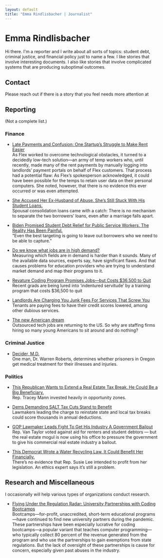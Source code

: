 ```yaml
---
layout: default
title: "Emma Rindlisbacher | Journalist"
---
```


# Emma Rindlisbacher

Hi there. I'm a reporter and I write about all sorts of topics: student debt, criminal justice, and financial policy just to name a few. I like stories that involve interesting documents. I also like stories that involve complicated systems that are producing suboptimal outcomes.

## Contact

Please reach out if there is a story that you feel needs more attention at <a href="javascript:location='mailto:\u0065\u0072\u0069\u006e\u0064\u006c\u0069\u0073\u0062\u0061\u0063\u0068\u0065\u0072\u0040\u0070\u0072\u006f\u0074\u006f\u006e\u006d\u0061\u0069\u006c\u002e\u0063\u006f\u006d';void 0"><script type="text/javascript">document.write('\u0065\u0072\u0069\u006e\u0064\u006c\u0069\u0073\u0062\u0061\u0063\u0068\u0065\u0072\u0040\u0070\u0072\u006f\u0074\u006f\u006e\u006d\u0061\u0069\u006c\u002e\u0063\u006f\u006d')</script></a>

## Reporting

(Not a complete list.)

### Finance

* [Late Payments and Confusion: One Startup’s Struggle to Make Rent Easier](https://www.motherjones.com/politics/2023/06/flex-rent-housing-portals/)   
   As Flex worked to overcome technological obstacles, it turned to a decidedly low-tech solution—an army of temp workers who, until recently, made many of the rent payments by manually logging into landlords’ payment portals on behalf of Flex customers. That process had a potential flaw: As Flex’s spokesperson acknowledged, it could have been possible for the temps to retain user data on their personal computers. She noted, however, that there is no evidence this ever occurred or was even attempted. 

* [She Accused Her Ex-Husband of Abuse. She’s Still Stuck With His Student Loans.](https://www.motherjones.com/politics/2022/04/spousal-consolidation-student-loans/)   
  Spousal consolidation loans came with a catch: There is no mechanism to separate the two borrowers’ loans, even after a marriage falls apart.
  
* [Biden Promised Student Debt Relief for Public Service Workers. The Reality Has Been Painful.](https://www.motherjones.com/politics/2022/01/biden-promised-student-debt-relief-for-public-service-workers-the-reality-has-been-painful/)  
  “Even the best targeting is going to leave out borrowers who we need to be able to capture.”

* [Do we know what jobs are in high demand?](https://workshift.opencampusmedia.org/do-we-know-what-jobs-are-in-high-demand/)   
  Measuring which fields are in demand is harder than it sounds. Many of the available data sources, experts say, have significant flaws. And that causes problems for education providers who are trying to understand market demand and map their programs to it.
 
* [Revature Coding Program Promises Jobs—but Costs $36,500 to Quit](https://onezero.medium.com/recent-grads-are-being-lured-into-indentured-servitude-by-a-coding-bootcamp-8a3b2b8e87e8)   
  Recent grads are being lured into ‘indentured servitude’ by a training program that costs $36,500 to quit

* [Landlords Are Charging You Junk Fees For Services That Screw You](https://www.levernews.com/landlords-are-charging-you-junk-fees-for-services-that-screw-you/)   
  Tenants are paying fees to have their credit scores lowered, among other dubious services.

* [The new American dream](https://www.theverge.com/c/22820291/tech-jobs-outsourcing-infosys-bench-paid-to-do-nothing)   
   Outsourced tech jobs are returning to the US. So why are staffing firms hiring so many young Americans to sit around and do nothing? 

### Criminal Justice

* [Decider, M.D.](https://prospect.org/justice/2024-03-29-decider-md-oregon-prisons/)   
  One man, Dr. Warren Roberts, determines whether prisoners in Oregon get medical treatment for their illnesses and injuries.

### Politics

* [This Republican Wants to Extend a Real Estate Tax Break. He Could Be a Big Beneficiary.](https://www.motherjones.com/politics/2022/02/tracey-mann-congress-opportunity-zones-austin/)  
  Rep. Tracey Mann invested heavily in opportunity zones.

* [Dems Demanding SALT Tax Cuts Stand to Benefit](https://www.levernews.com/democrats-gunning-to-end-salt-cap-stand-to-benefit/)   
  Lawmakers leading the charge to reinstate state and local tax breaks could score thousands in annual deductions.

* [GOP Lawmaker Leads Fight To Get His Industry A Government Bailout](https://www.levernews.com/gop-lawmaker-leads-fight-to-get-his/)   
  Rep. Van Taylor voted against aid for renters and student debtors — but the real estate mogul is now using his office to pressure the government to give his commercial real estate industry a bailout.

* [This Democrat Wrote a Water Recycling Law. It Could Benefit Her Financially.](https://www.motherjones.com/politics/2022/06/susie-lee-congress-stocks-water-recycling/)   
  There’s no evidence that Rep. Susie Lee intended to profit from her legislation. An ethics expert says it’s still a problem.

## Research and Miscellaneous

I occasionally will help various types of organizations conduct research. 

* [Flying Under the Regulation Radar: University Partnerships with Coding Bootcamps](https://tcf.org/content/report/flying-regulation-radar-university-partnerships-coding-bootcamps/)   
  Bootcamps—for-profit, unaccredited, short-term educational programs—have continued to find new university partners during the pandemic. These partnerships have been especially lucrative for coding bootcamps—a popular variant that teaches computer programming—who typically collect 80 percent of the revenue generated from the program and who use the partnerships to gain exemptions from state regulations. But the lack of oversight of these partnerships is cause for concern, especially given past abuses in the industry.
